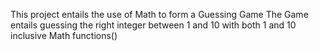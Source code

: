 This project entails the use of Math to form a Guessing Game 
The Game entails guessing the right integer between 1 and 10 with both 1 and 10 inclusive
Math functions()
